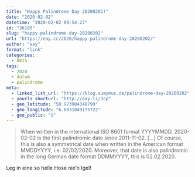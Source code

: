 ```yaml
---
title: "Happy Palindrome Day 20200202!"
date: "2020-02-02"
datetime: "2020-02-02 09:54:27"
id: "36188"
slug: "happy-palindrome-day-20200202"
url: "https://eay.cc/2020/happy-palindrome-day-20200202/"
author: "eay"
format: "link"
categories:
  - 0815
tags:
  - 2020
  - datum
  - palindrome
meta:
  - linked_list_url: "https://blog.sumymus.de/palindrome-day-20200202"
  - yourls_shorturl: "http://eay.li/3cp"
  - geo_latitude: "50.973904348799"
  - geo_longitude: "6.6831049175722"
  - geo_public: "1"
---
```


> When written in the international ISO 8601 format YYYYMMDD, 2020-02-02 is the first palindromic date since 2011-11-02. \[...\] Of course, this is also a symmetrical date when written in the American format MMDDYYYY, i.e. 02/02/2020. Moreover, that date is also palindromic in the long German date format DDMMYYYY, this is 02.02.2020.

Leg in eine so helle Hose nie’n Igel!
